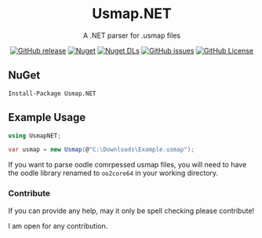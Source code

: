 <div align="center">

# Usmap.NET

A .NET parser for .usmap files

[![GitHub release](https://img.shields.io/github/v/release/NotOfficer/Usmap.NET?logo=github)](https://github.com/NotOfficer/Usmap.NET/releases/latest) [![Nuget](https://img.shields.io/nuget/v/Usmap.NET?logo=nuget)](https://www.nuget.org/packages/Usmap.NET) [![Nuget DLs](https://img.shields.io/nuget/dt/Usmap.NET?logo=nuget)](https://www.nuget.org/packages/Usmap.NET) [![GitHub issues](https://img.shields.io/github/issues/NotOfficer/Usmap.NET?logo=github)](https://github.com/NotOfficer/Usmap.NET/issues) [![GitHub License](https://img.shields.io/github/license/NotOfficer/Usmap.NET)](https://github.com/NotOfficer/Usmap.NET/blob/master/LICENSE)

</div>

## NuGet

    Install-Package Usmap.NET

## Example Usage

```cs
using UsmapNET;

var usmap = new Usmap(@"C:\Downloads\Example.usmap");
```

If you want to parse oodle comrpessed usmap files, you will need to have the oodle library renamed to `oo2core64` in your working directory.

### Contribute

If you can provide any help, may it only be spell checking please contribute!

I am open for any contribution.